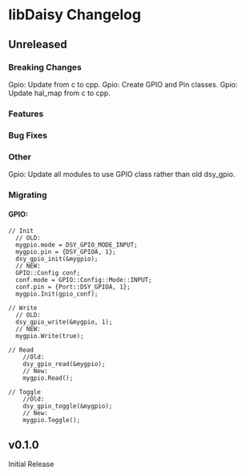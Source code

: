 # libDaisy Changelog

## Unreleased

### Breaking Changes
Gpio: Update from c to cpp.
Gpio: Create GPIO and Pin classes.
Gpio: Update hal_map from c to cpp.

### Features

### Bug Fixes
### Other
Gpio: Update all modules to use GPIO class rather than old dsy_gpio.

### Migrating

#### GPIO:
```
// Init
  // OLD:
  mygpio.mode = DSY_GPIO_MODE_INPUT;
  mygpio.pin = {DSY_GPIOA, 1};
  dsy_gpio_init(&mygpio);
  // NEW: 
  GPIO::Config conf;
  conf.mode = GPIO::Config::Mode::INPUT;
  conf.pin = {Port::DSY_GPIOA, 1};
  mygpio.Init(gpio_conf);

// Write
  // OLD:
  dsy_gpio_write(&mygpio, 1);
  // NEW:
  mygpio.Write(true);
  
// Read
    //Old:
    dsy_gpio_read(&mygpio);
    // New:
    mygpio.Read();

// Toggle
    //Old:
    dsy_gpio_toggle(&mygpio);
    // New:
    mygpio.Toggle();
```

## v0.1.0

Initial Release

